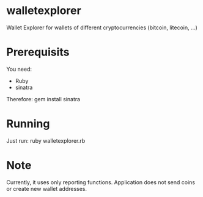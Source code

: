 walletexplorer
==============

Wallet Explorer for wallets of different cryptocurrencies (bitcoin, litecoin, ...)


Prerequisits
============

You need:
- Ruby
- sinatra

Therefore:
gem install sinatra


Running
=======

Just run:
ruby walletexplorer.rb


Note
============
Currently, it uses only reporting functions. Application does not send coins or create new wallet addresses.
